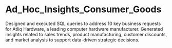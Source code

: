 # Ad_Hoc_Insights_Consumer_Goods
Designed and executed SQL queries to address 10 key business requests for Atliq Hardware, a leading computer hardware manufacturer. Generated insights related to sales trends, product manufacturing, customer discounts, and market analysis to support data-driven strategic decisions.
